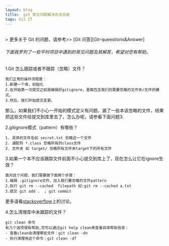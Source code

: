 ```yaml
---
layout: blog  
title:  git 常见问题解决办法总结
tags: Git IT
---
```

<br/>
> 更多关于 Git 的问题，请参考>> [Git 问答][Git-queestions&Answer]

[Git-queestions&Answer]:https://www.git-tower.com/learn/git/faq/ignore-tracked-files-in-git
###### 下面我罗列了一些平时项目中遇到的常见问题及其解答，希望对您有帮助。
1.Git 怎么跟踪或者不跟踪（忽略）文件？

	我们正常的操作流程是：
	1.新建一个库，初始化
	2.在开始第一次提交之前就编辑好gitignore，里面包含我们的需要忽略的文件夹/文件的模式。
	3.然后，我们开始提交变更。

那么，如果我们不小心一开始的模式定义有问题，漏了一些本该忽略的文件，结果把这些文件给提交到库里去了，怎么办呢，请参看下面问题3.


2.gitignore模式（pattern）有哪些？

	1. 具体的文件名如 secret.txt 忽略这一个文件
	2. 通配符 *.class 忽略所有的class文件
	3. 文件夹 如 target/ 忽略所有文件夹target下的所有文件




3.如果一个本不应该跟踪文件前面不小心提交到库上了，现在怎么让它在ignore生效？

	面对这个问题，我们需要做下面两个步骤：
	1.编辑 .gitignore文件，加入我们要忽略的文件pattern
	2.执行 git rm --cached  filepath 如:git rm --cached a.txt
	3.提交 git add .  ; git commit


更多请看[stackoverflow][stackoverflow_question]上的讨论。

[stackoverflow_question]:https://stackoverflow.com/questions/7527982/applying-gitignore-to-committed-files

4.怎么清理库中未跟踪的文件？

	git clean 命令
	有几个选项很有帮助,您可以通过git help clean来查看具体帮助信息：
	- 查看clean会清理哪些文件：git clean -dn 
	- 执行清理用这个命令：git clean -df
